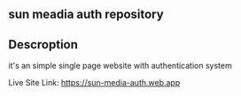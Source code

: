 ## sun meadia auth repository
## Descroption
it's an simple single page website with authentication system

Live Site Link: https://sun-media-auth.web.app
